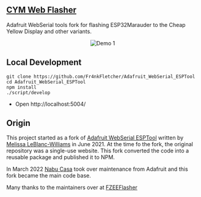 ## [CYM Web Flasher](https://fr4nkfletcher.github.io/Adafruit_WebSerial_ESPTool/)

Adafruit WebSerial tools fork for flashing ESP32Marauder to the Cheap Yellow Display and other variants.

<p align="center">
  <img src="https://github.com/Fr4nkFletcher/Adafruit_WebSerial_ESPTool/blob/main/assets/sc12.png" alt="Demo 1">
</p>

## Local Development

```
git clone https://github.com/Fr4nkFletcher/Adafruit_WebSerial_ESPTool
cd Adafruit_WebSerial_ESPTool
npm install
./script/develop
```
- Open http://localhost:5004/

## Origin

This project started as a fork of [Adafruit WebSerial ESPTool](https://github.com/adafruit/Adafruit_WebSerial_ESPTool) written by
[Melissa LeBlanc-Williams](https://github.com/makermelissa) in June 2021. At the time fo the fork, the original repository was a single-use website. This fork converted the code into a reusable package and published it to NPM.

In March 2022 [Nabu Casa](https://www.nabucasa.com) took over maintenance from Adafruit and this fork became the main code base.


Many thanks to the maintainers over at [FZEEFlasher](https://github.com/FZEEFlasher/fzeeflasher.github.io)
